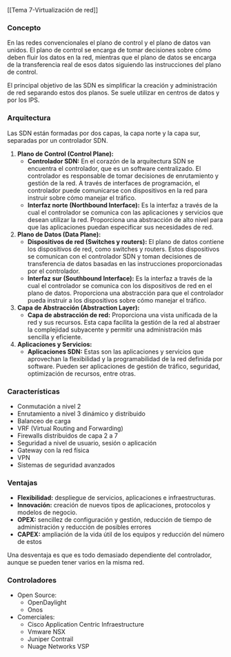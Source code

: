 [[Tema 7-Virtualización de red]]

### Concepto
En las redes convencionales el plano de control y el plano de datos van unidos. El plano de control se encarga de tomar decisiones sobre cómo deben fluir los datos en la red, mientras que el plano de datos se encarga de la transferencia real de esos datos siguiendo las instrucciones del plano de control.

El principal objetivo de las SDN es simplificar la creación y administración de red separando estos dos planos. Se suele utilizar en centros de datos y por los IPS.

### Arquitectura
Las SDN están formadas por dos capas, la capa norte y la capa sur, separadas por un controlador SDN.

1. **Plano de Control (Control Plane):**
    - **Controlador SDN:** En el corazón de la arquitectura SDN se encuentra el controlador, que es un software centralizado. El controlador es responsable de tomar decisiones de enrutamiento y gestión de la red. A través de interfaces de programación, el controlador puede comunicarse con dispositivos en la red para instruir sobre cómo manejar el tráfico.
    - **Interfaz norte (Northbound Interface):** Es la interfaz a través de la cual el controlador se comunica con las aplicaciones y servicios que desean utilizar la red. Proporciona una abstracción de alto nivel para que las aplicaciones puedan especificar sus necesidades de red.
2. **Plano de Datos (Data Plane):**
    - **Dispositivos de red (Switches y routers):** El plano de datos contiene los dispositivos de red, como switches y routers. Estos dispositivos se comunican con el controlador SDN y toman decisiones de transferencia de datos basadas en las instrucciones proporcionadas por el controlador.
    - **Interfaz sur (Southbound Interface):** Es la interfaz a través de la cual el controlador se comunica con los dispositivos de red en el plano de datos. Proporciona una abstracción para que el controlador pueda instruir a los dispositivos sobre cómo manejar el tráfico.
3. **Capa de Abstracción (Abstraction Layer):**
    - **Capa de abstracción de red:** Proporciona una vista unificada de la red y sus recursos. Esta capa facilita la gestión de la red al abstraer la complejidad subyacente y permitir una administración más sencilla y eficiente.
4. **Aplicaciones y Servicios:**
    - **Aplicaciones SDN:** Estas son las aplicaciones y servicios que aprovechan la flexibilidad y la programabilidad de la red definida por software. Pueden ser aplicaciones de gestión de tráfico, seguridad, optimización de recursos, entre otras.

### Características
+ Conmutación a nivel 2
+ Enrutamiento a nivel 3 dinámico y distribuido
+ Balanceo de carga
+ VRF (Virtual Routing and Forwarding)
+ Firewalls distribuidos de capa 2 a 7
+ Seguridad a nivel de usuario, sesión o aplicación
+ Gateway con la red física
+ VPN
+ Sistemas de seguridad avanzados

### Ventajas
+ **Flexibilidad:** despliegue de servicios, aplicaciones e infraestructuras.
+ **Innovación:** creación de nuevos tipos de aplicaciones, protocolos y modelos de negocio.
+ **OPEX:** sencillez de configuración y gestión, reducción de tiempo de administración y reducción de posibles errores
+ **CAPEX:** ampliación de la vida útil de los equipos y reducción del número de estos

Una desventaja es que es todo demasiado dependiente del controlador, aunque se pueden tener varios en la misma red.

### Controladores
+ Open Source:
	+ OpenDaylight
	+ Onos
+ Comerciales:
	+ Cisco Application Centric Infraestructure
	+ Vmware NSX
	+ Juniper Contrail
	+ Nuage Networks VSP